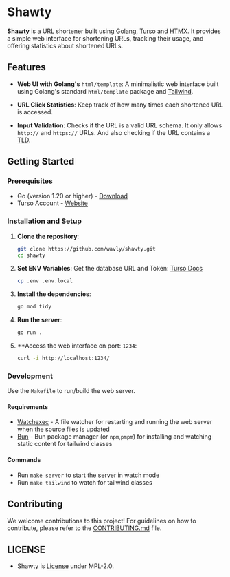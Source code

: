 # Shawty

**Shawty** is a URL shortener built using [Golang](https://go.dev),
[Turso](https://turso.tech) and [HTMX](https://htmx.org). It provides a simple
web interface for shortening URLs, tracking their usage, and offering
statistics about shortened URLs.

## Features
- **Web UI with Golang's** `html/template`:
A minimalistic web interface built using Golang's standard `html/template`
package and [Tailwind](https://tailwindcss.com).

- **URL Click Statistics**:
Keep track of how many times each shortened URL is accessed.

- **Input Validation**:
Checks if the URL is a valid URL schema. It only allows `http://` and
`https://` URLs. And also checking if the URL contains a
[TLD](https://en.wikipedia.org/wiki/Top-level_domain).

## Getting Started

### Prerequisites

- Go (version 1.20 or higher) - [Download](https://go.dev/doc/install)
- Turso Account - [Website](https://turso.tech)

### Installation and Setup

1. **Clone the repository**:
   ```bash
   git clone https://github.com/wavly/shawty.git
   cd shawty
   ```
2. **Set ENV Variables**:
   Get the database URL and Token: [Turso Docs](https://docs.turso.tech/sdk/go/quickstart)

   ```bash
   cp .env .env.local
   ```
3. **Install the dependencies**:
   ```bash
   go mod tidy
   ```
4. **Run the server**:
   ```bash
   go run .
   ```
5. **Access the web interface on port: `1234`:
   ```bash
   curl -i http://localhost:1234/
   ```

### Development

Use the `Makefile` to run/build the web server.

#### Requirements

- [Watchexec](https://github.com/watchexec/watchexec) - A file watcher for restarting and running the web server when the source files is updated
- [Bun](https://bun.sh) - Bun package manager (or `npm`,`pmpm`) for installing and watching static content for tailwind classes

#### Commands

- Run `make server` to start the server in watch mode
- Run `make tailwind` to watch for tailwind classes

## Contributing

We welcome contributions to this project! For guidelines on how to contribute, please refer to the [CONTRIBUTING.md](.github/CONTRIBUTING.md) file.

## LICENSE

- Shawty is [License](LICENSE) under MPL-2.0.
